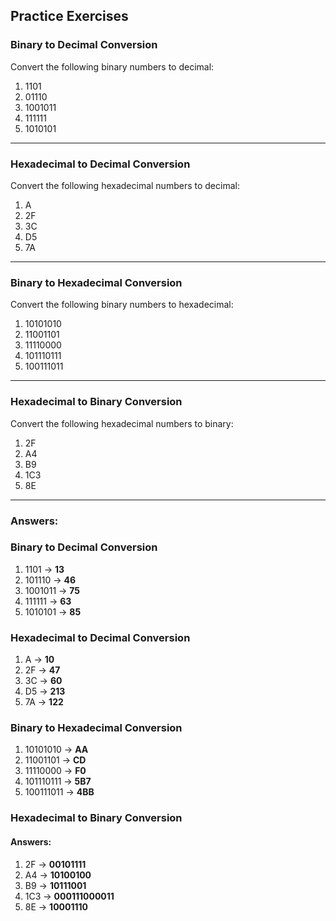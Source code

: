 ## Practice Exercises

### Binary to Decimal Conversion
Convert the following binary numbers to decimal:

1. 1101
2. 01110
3. 1001011
4. 111111
5. 1010101

---

### Hexadecimal to Decimal Conversion
Convert the following hexadecimal numbers to decimal:

1. A
2. 2F
3. 3C
4. D5
5. 7A

---

### Binary to Hexadecimal Conversion
Convert the following binary numbers to hexadecimal:

1. 10101010
2. 11001101
3. 11110000
4. 101110111
5. 100111011

---

### Hexadecimal to Binary Conversion
Convert the following hexadecimal numbers to binary:

1. 2F
2. A4
3. B9
4. 1C3
5. 8E

---

### Answers:

### Binary to Decimal Conversion
1. 1101 → **13** 
2. 101110 → **46** 
3. 1001011 → **75** 
4. 111111 → **63** 
5. 1010101 → **85**

### Hexadecimal to Decimal Conversion
1. A → **10**
2. 2F → **47** 
3. 3C → **60** 
4. D5 → **213** 
5. 7A → **122**

 ### Binary to Hexadecimal Conversion
1. 10101010 → **AA** 
2. 11001101 → **CD** 
3. 11110000 → **F0** 
4. 101110111 → **5B7** 
5. 100111011 → **4BB** 

### Hexadecimal to Binary Conversion
#### Answers:
1. 2F → **00101111**
2. A4 → **10100100** 
3. B9 → **10111001** 
4. 1C3 → **000111000011** 
5. 8E → **10001110** 



   
   





